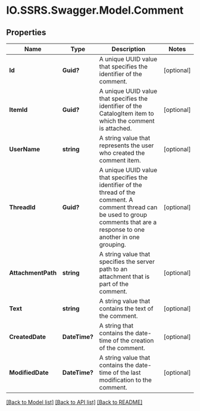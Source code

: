 # IO.SSRS.Swagger.Model.Comment
## Properties

Name | Type | Description | Notes
------------ | ------------- | ------------- | -------------
**Id** | **Guid?** | A unique UUID value that specifies the identifier of the comment. | [optional] 
**ItemId** | **Guid?** | A unique UUID value that specifies the identifier of the CatalogItem item to which the comment is attached. | [optional] 
**UserName** | **string** |  A string value that represents the user who created the comment item. | [optional] 
**ThreadId** | **Guid?** | A unique UUID value that specifies the identifier of the thread of the comment. A comment thread can be used to group comments that are a response to one another in one grouping. | [optional] 
**AttachmentPath** | **string** | A string value that specifies the server path to an attachment that is part of the comment. | [optional] 
**Text** | **string** | A string value that contains the text of the comment. | [optional] 
**CreatedDate** | **DateTime?** | A string that contains the date-time of the creation of the comment. | [optional] 
**ModifiedDate** | **DateTime?** | A string value that contains the date-time of the last modification to the comment. | [optional] 

[[Back to Model list]](../README.md#documentation-for-models) [[Back to API list]](../README.md#documentation-for-api-endpoints) [[Back to README]](../README.md)

